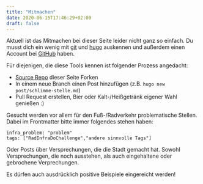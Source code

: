 ```yaml
---
title: "Mitmachen"
date: 2020-06-15T17:46:29+02:00
draft: false
---
```

Aktuell ist das Mitmachen bei dieser Seite leider nicht ganz so einfach.
Du musst dich ein wenig mit [git](https://git-scm.com/) und [hugo](https://gohugo.io/)
auskennen und außerdem einen Account bei [GitHub](https://github.com) haben.

Für diejenigen, die diese Tools kennen ist folgender Prozess angedacht:

* [Source Repo](https://github.com/dereulenspiegel/kopenhagen-westfalens) dieser Seite Forken
* In einem neue Branch einen Post hinzufügen (z.B. `hugo new post/schlimme-stelle.md`)
* Pull Request erstellen, Bier oder Kalt-/Heißgetränk eigener Wahl genießen :)

Gesucht werden vor allem für den Fuß-/Radverkehr problematische Stellen. Dabei im Frontmatter bitte
immer folgendes stehen haben:
```
infra_problem: "problem"
tags: ["RadInfraDoChallenge","andere sinnvolle Tags"]
```
Oder Posts über Versprechungen, die die Stadt gemacht hat. Sowohl Versprechungen, die noch ausstehen, als
auch eingehaltene oder gebrochene Verprechungen.

Es dürfen auch ausdrücklich positive Beispiele eingereicht werden!
